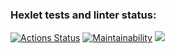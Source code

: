 ### Hexlet tests and linter status:
[![Actions Status](https://github.com/Vusalhey/frontend-project-44/workflows/hexlet-check/badge.svg)](https://github.com/Vusalhey/frontend-project-44/actions)
[![Maintainability](https://api.codeclimate.com/v1/badges/b31070edb6863193f6dd/maintainability)](https://codeclimate.com/github/Vusalhey/frontend-project-44/maintainability)
<a href="https://asciinema.org/a/bHa8moMNzZOmqGdK4pxiEJyhR" target="_blank"><img src="https://asciinema.org/a/bHa8moMNzZOmqGdK4pxiEJyhR.svg" /></a>